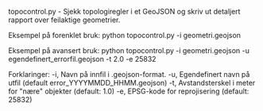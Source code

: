 topocontrol.py - Sjekk topologiregler i et GeoJSON og skriv ut detaljert rapport over feilaktige geometrier.

Eksempel på forenklet bruk:
  python topocontrol.py -i geometri.geojson

Eksempel på avansert bruk:
  python topocontrol.py -i geometri.geojson -u egendefinert_errorfil.geojson -t 2.0 -e 25832

Forklaringer:
  -i, Navn på innfil i .geojson-format.
  -u, Egendefinert navn på utfil (default error_YYYYMMDD_HHMM.geojson)
  -t, Avstandsterskel i meter for "nære" objekter (default: 1.0)
  -e, EPSG-kode for reprojisering (default: 25832)
